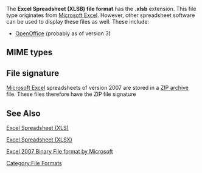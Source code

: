 The **Excel Spreadsheet (XLSB) file format** has the **.xlsb**
extension. This file type originates from [Microsoft
Excel](Microsoft_Excel "wikilink"). However, other spreadsheet software
can be used to display these files as well. These include:

- [OpenOffice](OpenOffice "wikilink") (probably as of version 3)

## MIME types

## File signature

[Microsoft Excel](Microsoft_Excel "wikilink") spreadsheets of version
2007 are stored in a [ZIP archive](ZIP_archive "wikilink") file. These
files therefore have the ZIP file signature

## See Also

[Excel Spreadsheet (XLS)](Excel_Spreadsheet_(XLS) "wikilink")

[Excel Spreadsheet (XLSX)](Excel_Spreadsheet_(XLSX) "wikilink")

[Excel 2007 Binary File format by
Microsoft](http://download.microsoft.com/download/0/B/E/0BE8BDD7-E5E8-422A-ABFD-4342ED7AD886/Excel2007BinaryFileFormat(xlsb)Specification.pdf)

[Category:File Formats](Category:File_Formats "wikilink")